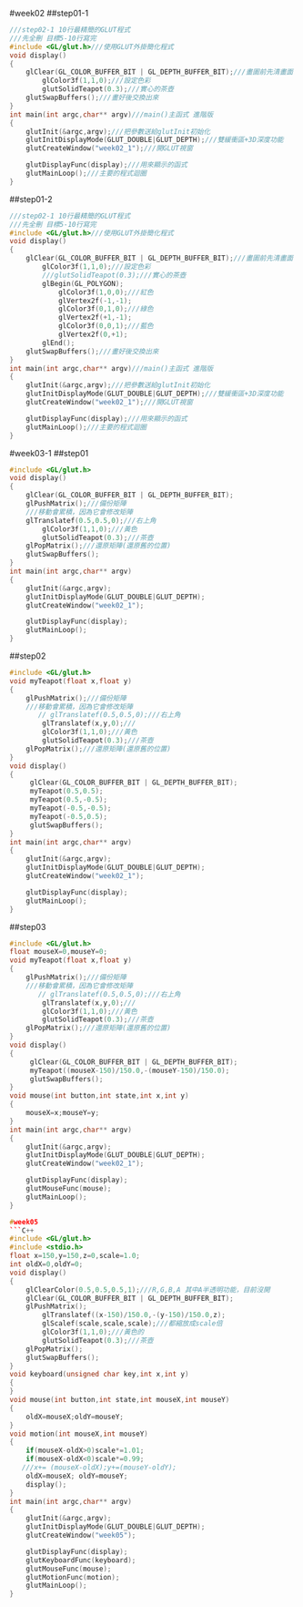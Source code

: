 #week02
##step01-1
```C++
///step02-1 10行最精簡的GLUT程式
///先全刪 目標5-10行寫完
#include <GL/glut.h>///使用GLUT外掛簡化程式
void display()
{
    glClear(GL_COLOR_BUFFER_BIT | GL_DEPTH_BUFFER_BIT);///畫圖前先清畫面
        glColor3f(1,1,0);///設定色彩
        glutSolidTeapot(0.3);///實心的茶壺
    glutSwapBuffers();///畫好後交換出來
}
int main(int argc,char** argv)///main()主函式 進階版
{
    glutInit(&argc,argv);///把參數送給glutInit初始化
    glutInitDisplayMode(GLUT_DOUBLE|GLUT_DEPTH);///雙緩衝區+3D深度功能
    glutCreateWindow("week02_1");///開GLUT視窗

    glutDisplayFunc(display);///用來顯示的函式
    glutMainLoop();///主要的程式迴圈
}
```

##step01-2
```C++
///step02-1 10行最精簡的GLUT程式
///先全刪 目標5-10行寫完
#include <GL/glut.h>///使用GLUT外掛簡化程式
void display()
{
    glClear(GL_COLOR_BUFFER_BIT | GL_DEPTH_BUFFER_BIT);///畫圖前先清畫面
        glColor3f(1,1,0);///設定色彩
        ///glutSolidTeapot(0.3);///實心的茶壺
        glBegin(GL_POLYGON);
            glColor3f(1,0,0);///紅色
            glVertex2f(-1,-1);
            glColor3f(0,1,0);///綠色
            glVertex2f(+1,-1);
            glColor3f(0,0,1);///藍色
            glVertex2f(0,+1);
        glEnd();
    glutSwapBuffers();///畫好後交換出來
}
int main(int argc,char** argv)///main()主函式 進階版
{
    glutInit(&argc,argv);///把參數送給glutInit初始化
    glutInitDisplayMode(GLUT_DOUBLE|GLUT_DEPTH);///雙緩衝區+3D深度功能
    glutCreateWindow("week02_1");///開GLUT視窗

    glutDisplayFunc(display);///用來顯示的函式
    glutMainLoop();///主要的程式迴圈
}
```
#week03-1
##step01
```C++
#include <GL/glut.h>
void display()
{
    glClear(GL_COLOR_BUFFER_BIT | GL_DEPTH_BUFFER_BIT);
    glPushMatrix();///備份矩陣
    ///移動會累積，因為它會修改矩陣
    glTranslatef(0.5,0.5,0);///右上角
        glColor3f(1,1,0);///黃色
        glutSolidTeapot(0.3);///茶壺
    glPopMatrix();///還原矩陣(還原舊的位置)
    glutSwapBuffers();
}
int main(int argc,char** argv)
{
    glutInit(&argc,argv);
    glutInitDisplayMode(GLUT_DOUBLE|GLUT_DEPTH);
    glutCreateWindow("week02_1");

    glutDisplayFunc(display);
    glutMainLoop();
}
```

##step02
```C++
#include <GL/glut.h>
void myTeapot(float x,float y)
{
    glPushMatrix();///備份矩陣
    ///移動會累積，因為它會修改矩陣
       // glTranslatef(0.5,0.5,0);///右上角
        glTranslatef(x,y,0);///
        glColor3f(1,1,0);///黃色
        glutSolidTeapot(0.3);///茶壺
    glPopMatrix();///還原矩陣(還原舊的位置)
}
void display()
{
     glClear(GL_COLOR_BUFFER_BIT | GL_DEPTH_BUFFER_BIT);
     myTeapot(0.5,0.5);
     myTeapot(0.5,-0.5);
     myTeapot(-0.5,-0.5);
     myTeapot(-0.5,0.5);
     glutSwapBuffers();
}
int main(int argc,char** argv)
{
    glutInit(&argc,argv);
    glutInitDisplayMode(GLUT_DOUBLE|GLUT_DEPTH);
    glutCreateWindow("week02_1");

    glutDisplayFunc(display);
    glutMainLoop();
}
```
##step03
```C++
#include <GL/glut.h>
float mouseX=0,mouseY=0;
void myTeapot(float x,float y)
{
    glPushMatrix();///備份矩陣
    ///移動會累積，因為它會修改矩陣
       // glTranslatef(0.5,0.5,0);///右上角
        glTranslatef(x,y,0);///
        glColor3f(1,1,0);///黃色
        glutSolidTeapot(0.3);///茶壺
    glPopMatrix();///還原矩陣(還原舊的位置)
}
void display()
{
     glClear(GL_COLOR_BUFFER_BIT | GL_DEPTH_BUFFER_BIT);
     myTeapot((mouseX-150)/150.0,-(mouseY-150)/150.0);
     glutSwapBuffers();
}
void mouse(int button,int state,int x,int y)
{
    mouseX=x;mouseY=y;
}
int main(int argc,char** argv)
{
    glutInit(&argc,argv);
    glutInitDisplayMode(GLUT_DOUBLE|GLUT_DEPTH);
    glutCreateWindow("week02_1");

    glutDisplayFunc(display);
    glutMouseFunc(mouse);
    glutMainLoop();
}

#week05
```C++
#include <GL/glut.h>
#include <stdio.h>
float x=150,y=150,z=0,scale=1.0;
int oldX=0,oldY=0;
void display()
{
    glClearColor(0.5,0.5,0.5,1);///R,G,B,A 其中A半透明功能，目前沒開
    glClear(GL_COLOR_BUFFER_BIT | GL_DEPTH_BUFFER_BIT);
    glPushMatrix();
        glTranslatef((x-150)/150.0,-(y-150)/150.0,z);
        glScalef(scale,scale,scale);///都縮放成scale倍
        glColor3f(1,1,0);///黃色的
        glutSolidTeapot(0.3);///茶壺
    glPopMatrix();
    glutSwapBuffers();
}
void keyboard(unsigned char key,int x,int y)
{
}
void mouse(int button,int state,int mouseX,int mouseY)
{
    oldX=mouseX;oldY=mouseY;
}
void motion(int mouseX,int mouseY)
{
    if(mouseX-oldX>0)scale*=1.01;
    if(mouseX-oldX<0)scale*=0.99;
   ///x+= (mouseX-oldX);y+=(mouseY-oldY);
    oldX=mouseX; oldY=mouseY;
    display();
}
int main(int argc,char** argv)
{
    glutInit(&argc,argv);
    glutInitDisplayMode(GLUT_DOUBLE|GLUT_DEPTH);
    glutCreateWindow("week05");

    glutDisplayFunc(display);
    glutKeyboardFunc(keyboard);
    glutMouseFunc(mouse);
    glutMotionFunc(motion);
    glutMainLoop();
}
```
